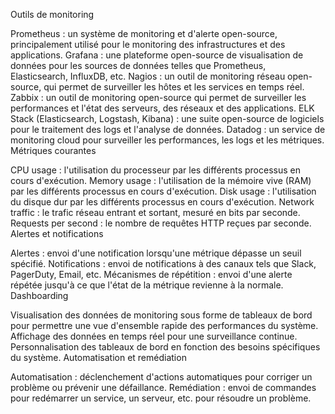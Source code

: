Outils de monitoring

Prometheus : un système de monitoring et d'alerte open-source, principalement utilisé pour le monitoring des infrastructures et des applications.
Grafana : une plateforme open-source de visualisation de données pour les sources de données telles que Prometheus, Elasticsearch, InfluxDB, etc.
Nagios : un outil de monitoring réseau open-source, qui permet de surveiller les hôtes et les services en temps réel.
Zabbix : un outil de monitoring open-source qui permet de surveiller les performances et l'état des serveurs, des réseaux et des applications.
ELK Stack (Elasticsearch, Logstash, Kibana) : une suite open-source de logiciels pour le traitement des logs et l'analyse de données.
Datadog : un service de monitoring cloud pour surveiller les performances, les logs et les métriques.
Métriques courantes

CPU usage : l'utilisation du processeur par les différents processus en cours d'exécution.
Memory usage : l'utilisation de la mémoire vive (RAM) par les différents processus en cours d'exécution.
Disk usage : l'utilisation du disque dur par les différents processus en cours d'exécution.
Network traffic : le trafic réseau entrant et sortant, mesuré en bits par seconde.
Requests per second : le nombre de requêtes HTTP reçues par seconde.
Alertes et notifications

Alertes : envoi d'une notification lorsqu'une métrique dépasse un seuil spécifié.
Notifications : envoi de notifications à des canaux tels que Slack, PagerDuty, Email, etc.
Mécanismes de répétition : envoi d'une alerte répétée jusqu'à ce que l'état de la métrique revienne à la normale.
Dashboarding    



Visualisation des données de monitoring sous forme de tableaux de bord pour permettre une vue d'ensemble rapide des performances du système.
Affichage des données en temps réel pour une surveillance continue.
Personnalisation des tableaux de bord en fonction des besoins spécifiques du système.
Automatisation et remédiation

Automatisation : déclenchement d'actions automatiques pour corriger un problème ou prévenir une défaillance.
Remédiation : envoi de commandes pour redémarrer un service, un serveur, etc. pour résoudre un problème.
